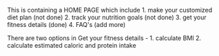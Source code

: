 This is containing a HOME PAGE which include 1. make your customized diet plan (not done)
                                             2. track your nutrition goals (not done)
                                             3. get your fitness details (done)
                                             4. FAQ's (add more)

There are two options in Get your fitness details - 1. calculate BMI
                                                    2. calculate estimated caloric and protein intake
